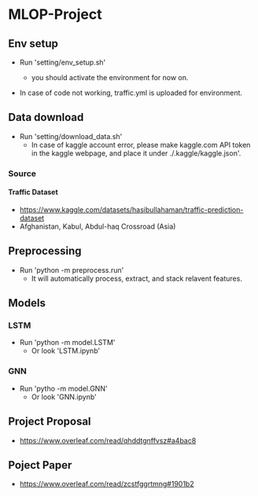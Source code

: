 # MLOP-Project

## Env setup

* Run 'setting/env_setup.sh'
  * you should activate the environment for now on.

* In case of code not working, traffic.yml is uploaded for environment.

## Data download

* Run 'setting/download_data.sh'
  * In case of kaggle account error, please make kaggle.com API token in the kaggle webpage, and place it under ./.kaggle/kaggle.json'.

### Source

#### Traffic Dataset

* <https://www.kaggle.com/datasets/hasibullahaman/traffic-prediction-dataset>
* Afghanistan, Kabul, Abdul-haq Crossroad (Asia)

## Preprocessing

* Run 'python -m preprocess.run'
  * It will automatically process, extract, and stack relavent features.

## Models

### LSTM

* Run 'python -m model.LSTM'
  * Or look 'LSTM.ipynb'

### GNN

* Run 'pytho -m model.GNN'
  * Or look 'GNN.ipynb'

## Project Proposal

* <https://www.overleaf.com/read/qhddtgnffvsz#a4bac8>

## Poject Paper

* <https://www.overleaf.com/read/zcstfggrtmng#1901b2>
